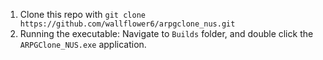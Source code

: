 <ol>
  <li>Clone this repo with <code>git clone https://github.com/wallflower6/arpgclone_nus.git</code></li>
  <li>Running the executable: Navigate to <code>Builds</code> folder, and double click the <code>ARPGClone_NUS.exe</code> application.</li>
</ol>
